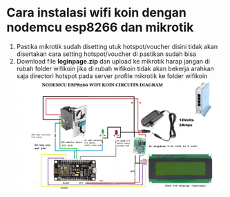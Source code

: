 # Cara instalasi wifi koin dengan nodemcu esp8266 dan mikrotik
1. Pastika mikrotik sudah disetting utuk hotspot/voucher disini tidak akan disertakan cara setting hotspot/voucher di pastikan sudah bisa<br>
2. Download file **loginpage.zip** dan upload ke mikrotik harap jangan di rubah folder wifikoin jika di rubah wifikoin tidak akan bekerja arahkan saja directori hotspot pada server 
  profile mikrotik ke folder wifikoin 
![image.png](https://raw.githubusercontent.com/joehari9/nodemcu-esp8266-wifi-koin/main/screeshot/153679197_111282374341679_7.jpg)
